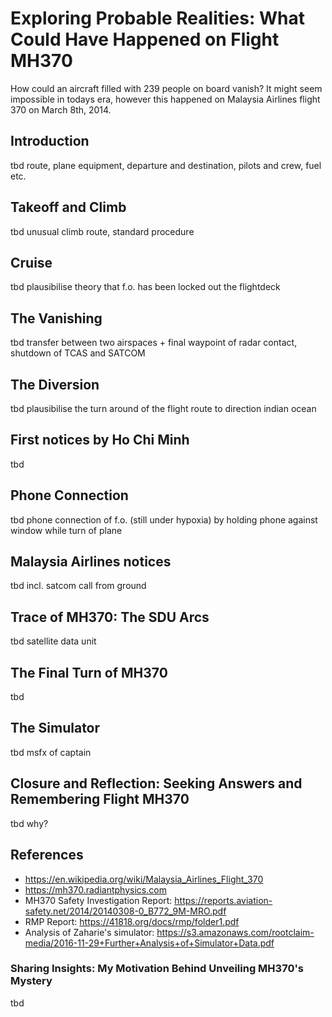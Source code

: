 # Exploring Probable Realities: What Could Have Happened on Flight MH370
How could an aircraft filled with 239 people on board vanish? It might seem impossible in todays
era, however this happened on Malaysia Airlines flight 370 on March 8th, 2014.

## Introduction
tbd route, plane equipment, departure and destination, pilots and crew, fuel etc.

## Takeoff and Climb
tbd unusual climb route, standard procedure

## Cruise
tbd plausibilise theory that f.o. has been locked out the flightdeck

## The Vanishing
tbd transfer between two airspaces + final waypoint of radar contact, shutdown of TCAS and SATCOM

## The Diversion
tbd plausibilise the turn around of the flight route to direction indian ocean

## First notices by Ho Chi Minh
tbd

## Phone Connection
tbd phone connection of f.o. (still under hypoxia) by holding phone against window while turn of plane 

## Malaysia Airlines notices
tbd incl. satcom call from ground

## Trace of MH370: The SDU Arcs
tbd satellite data unit

## The Final Turn of MH370
tbd

## The Simulator
tbd msfx of captain

## Closure and Reflection: Seeking Answers and Remembering Flight MH370
tbd why?

## References
- https://en.wikipedia.org/wiki/Malaysia_Airlines_Flight_370
- https://mh370.radiantphysics.com
- MH370 Safety Investigation Report: https://reports.aviation-safety.net/2014/20140308-0_B772_9M-MRO.pdf
- RMP Report: https://41818.org/docs/rmp/folder1.pdf
- Analysis of Zaharie's simulator: https://s3.amazonaws.com/rootclaim-media/2016-11-29+Further+Analysis+of+Simulator+Data.pdf

### Sharing Insights: My Motivation Behind Unveiling MH370's Mystery
tbd